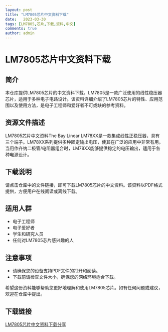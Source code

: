 ```yaml
---
layout: post
title: "LM7805芯片中文资料下载"
date:   2023-03-30
tags: [LM7805,芯片,下载,资料,中文]
comments: true
author: admin
---
```

# LM7805芯片中文资料下载

## 简介
本仓库提供LM7805芯片的中文资料下载。LM7805是一款广泛使用的线性稳压器芯片，适用于多种电子电路设计。该资料详细介绍了LM7805芯片的特性、应用范围以及使用方法，是电子工程师和爱好者不可或缺的参考资料。

## 资源文件描述
LM7805芯片中文资料The Bay Linear LM78XX是一款集成线性正稳压器，具有三个端子。LM78XX系列提供多种固定输出电压，使其在广泛的应用中非常有用。当用作齐纳二极管/电阻器组合时，LM78XX能够提供稳定的电压输出，适用于各种电源设计。

## 下载说明
请点击仓库中的文件链接，即可下载LM7805芯片的中文资料。该资料以PDF格式提供，方便用户在线阅读或离线下载。

## 适用人群
- 电子工程师
- 电子爱好者
- 学生和研究人员
- 任何对LM7805芯片感兴趣的人

## 注意事项
- 请确保您的设备支持PDF文件的打开和阅读。
- 下载前请检查文件大小，确保您的网络环境适合下载。

希望这份资料能够帮助您更好地理解和使用LM7805芯片。如有任何问题或建议，欢迎在仓库中提出。

## 下载链接

[LM7805芯片中文资料下载分享](https://pan.quark.cn/s/26624f804190)